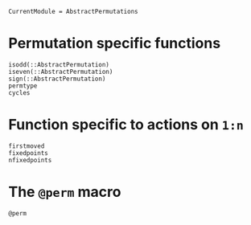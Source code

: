 ```@meta
CurrentModule = AbstractPermutations
```

# Permutation specific functions

```@docs
isodd(::AbstractPermutation)
iseven(::AbstractPermutation)
sign(::AbstractPermutation)
permtype
cycles
```

# Function specific to actions on `1:n`

```@docs
firstmoved
fixedpoints
nfixedpoints
```

# The `@perm` macro

```@docs
@perm
```
